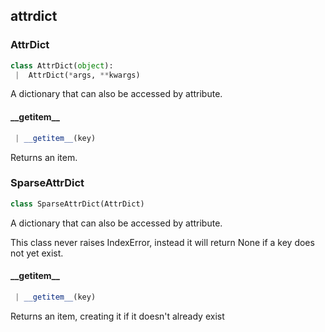 <a name=".attrdict"></a>
## attrdict

<a name=".attrdict.AttrDict"></a>
### AttrDict

```python
class AttrDict(object):
 |  AttrDict(*args, **kwargs)
```

A dictionary that can also be accessed by attribute.

<a name=".attrdict.AttrDict.__getitem__"></a>
#### \_\_getitem\_\_

```python
 | __getitem__(key)
```

Returns an item.

<a name=".attrdict.SparseAttrDict"></a>
### SparseAttrDict

```python
class SparseAttrDict(AttrDict)
```

A dictionary that can also be accessed by attribute.

This class never raises IndexError, instead it will return None if a
key does not yet exist.

<a name=".attrdict.SparseAttrDict.__getitem__"></a>
#### \_\_getitem\_\_

```python
 | __getitem__(key)
```

Returns an item, creating it if it doesn't already exist

